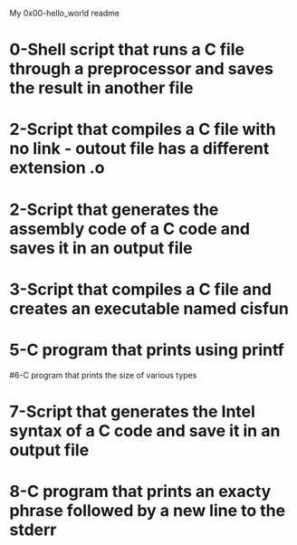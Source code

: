 My 0x00-hello_world readme
# 0-Shell script that runs a C file through a preprocessor and saves the result in another file
# 2-Script that compiles a C file with no link - outout file has a different extension .o
# 2-Script that generates the assembly code of a C code and saves it in an output file
# 3-Script that compiles a C file and creates an executable named cisfun
# 5-C program that prints using printf
#6-C program that prints the size of various types
# 7-Script that generates the Intel syntax of a C code and save it in an output file
# 8-C program that prints an exacty phrase followed by a new line to the stderr
